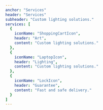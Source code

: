 ```yaml
---
anchor: "Services"
header: "Services"
subheader: "Custom lighting solutions."
services: [
  {
    iconName: "ShoppingCartIcon",
    header: "Art",
    content: "Custom lighting solutions."
  },
  {
    iconName: "LaptopIcon",
    header: "Lighting",
    content: "Custom lighting solutions."
  },
  {
    iconName: "LockIcon",
    header: "Guarantee",
    content: "Fast and safe delivery."
  }
]
---
```

